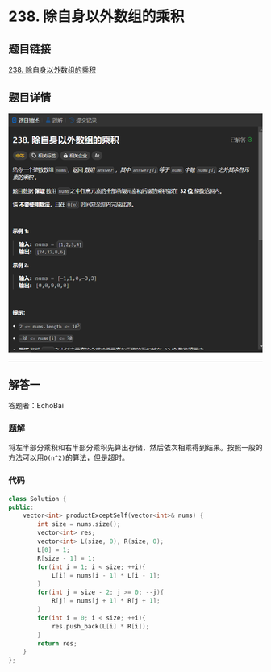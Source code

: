 # 238. 除自身以外数组的乘积
## 题目链接  
[238. 除自身以外数组的乘积](https://leetcode.cn/problems/product-of-array-except-self/description/?envType=study-plan-v2&envId=top-interview-150)
## 题目详情
![题目图片](Img/238.png)

***
## 解答一
答题者：EchoBai

### 题解
将左半部分乘积和右半部分乘积先算出存储，然后依次相乘得到结果。按照一般的方法可以用`O(n^2)`的算法，但是超时。

### 代码
``` cpp
class Solution {
public:
    vector<int> productExceptSelf(vector<int>& nums) {
        int size = nums.size();
        vector<int> res;
        vector<int> L(size, 0), R(size, 0);
        L[0] = 1;
        R[size - 1] = 1;
        for(int i = 1; i < size; ++i){
            L[i] = nums[i - 1] * L[i - 1];
        }
        for(int j = size - 2; j >= 0; --j){
            R[j] = nums[j + 1] * R[j + 1];
        }
        for(int i = 0; i < size; ++i){
            res.push_back(L[i] * R[i]);
        }
        return res;
    }
};
```


